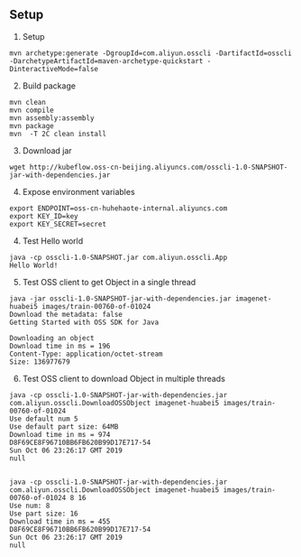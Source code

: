 
## Setup

1. Setup

```
mvn archetype:generate -DgroupId=com.aliyun.osscli -DartifactId=osscli -DarchetypeArtifactId=maven-archetype-quickstart -DinteractiveMode=false
```

2. Build package

```
mvn clean
mvn compile
mvn assembly:assembly
mvn package
mvn  -T 2C clean install
```

3. Download jar

```
wget http://kubeflow.oss-cn-beijing.aliyuncs.com/osscli-1.0-SNAPSHOT-jar-with-dependencies.jar
```

4. Expose environment variables

```
export ENDPOINT=oss-cn-huhehaote-internal.aliyuncs.com
export KEY_ID=key
export KEY_SECRET=secret
```

4. Test Hello world

```
java -cp osscli-1.0-SNAPSHOT.jar com.aliyun.osscli.App
Hello World!
```

5. Test OSS client to get Object in a single thread

``` 
java -jar osscli-1.0-SNAPSHOT-jar-with-dependencies.jar imagenet-huabei5 images/train-00760-of-01024
Download the metadata: false
Getting Started with OSS SDK for Java

Downloading an object
Download time in ms = 196
Content-Type: application/octet-stream
Size: 136977679
```

6. Test OSS client to download Object in multiple threads

``` 
java -cp osscli-1.0-SNAPSHOT-jar-with-dependencies.jar com.aliyun.osscli.DownloadOSSObject imagenet-huabei5 images/train-00760-of-01024
Use default num 5
Use default part size: 64MB
Download time in ms = 974
D8F69CE8F96710BB6FB620B99D17E717-54
Sun Oct 06 23:26:17 GMT 2019
null


java -cp osscli-1.0-SNAPSHOT-jar-with-dependencies.jar com.aliyun.osscli.DownloadOSSObject imagenet-huabei5 images/train-00760-of-01024 8 16
Use num: 8
Use part size: 16
Download time in ms = 455
D8F69CE8F96710BB6FB620B99D17E717-54
Sun Oct 06 23:26:17 GMT 2019
null
```

